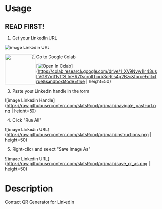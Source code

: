 # Usage

## READ FIRST!

1. Get your LinkedIn URL


![image Linkedin URL](https://raw.githubusercontent.com/statsRcool/qr/main/linkedin_url.png)

<img src="https://raw.githubusercontent.com/statsRcool/qr/main/linkedin_url.png" align="left" height="100">


2. Go to Google Colab


[![Open In Colab](https://colab.research.google.com/assets/colab-badge.svg)](https://colab.research.google.com/drive/1_XV9Nvw1In43usLVGSVm11v1f3LInHR7#scrollTo=b3cR0s4g2Bzc&forceEdit=true&sandboxMode=true | height=50)


3. Paste your LinkedIn handle in the form


![image Linkedin Handle](https://raw.githubusercontent.com/statsRcool/qr/main/navigate_pasteurl.png | height=50)


4. Click "Run All"


![image Linkedin URL](https://raw.githubusercontent.com/statsRcool/qr/main/instructions.png | height=50)


5. Right-click and select "Save Image As"


![image Linkedin URL](https://raw.githubusercontent.com/statsRcool/qr/main/save_qr_as.png | height=50)


# Description

Contact QR Generator for LinkedIn
